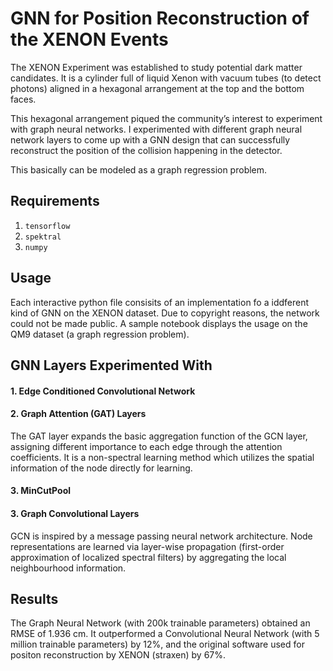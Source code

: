 # GNN for Position Reconstruction of the XENON Events

The XENON Experiment was established to study potential dark matter candidates. It is a cylinder full of liquid Xenon with vacuum tubes (to detect photons) aligned in a hexagonal arrangement at the top and the bottom faces.

This hexagonal arrangement piqued the community’s interest to experiment with graph neural networks. I experimented with different graph neural network layers to come up with a GNN design that can successfully reconstruct the position of the collision happening in the detector.

This basically can be modeled as a graph regression problem.

 ## Requirements
 1. ```tensorflow```
 2. ```spektral```
 3. ```numpy```


 ## Usage
Each interactive python file consisits of an implementation fo a iddferent kind of GNN on the XENON dataset. Due to copyright reasons, the network could not be made public. A sample notebook displays the usage on the QM9 dataset (a graph regression problem).

## GNN Layers Experimented With

#### 1. Edge Conditioned Convolutional Network

#### 2. Graph Attention (GAT) Layers

The GAT layer expands the basic aggregation function of the GCN layer, assigning different importance to each edge through the attention coefficients. It is a non-spectral learning method which utilizes the spatial information of the node directly for learning.

#### 3. MinCutPool
#### 3. Graph Convolutional Layers

GCN is inspired by a message passing neural network architecture. Node representations are learned via layer-wise propagation (first-order approximation of localized spectral filters) by aggregating the local neighbourhood information.

## Results
The Graph Neural Network (with 200k trainable parameters) obtained an RMSE of 1.936 cm. It outperformed a Convolutional Neural Network (with 5 million trainable parameters) by 12%, and the original software used for positon reconstruction by XENON (straxen) by 67%.
